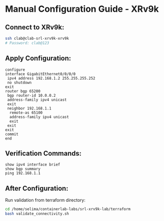# Manual Configuration Guide - XRv9k

## Connect to XRv9k:
```bash
ssh clab@clab-srl-xrv9k-xrv9k
# Password: clab@123
```

## Apply Configuration:
```
configure
interface GigabitEthernet0/0/0/0
 ipv4 address 192.168.1.2 255.255.255.252
 no shutdown
exit
router bgp 65200
 bgp router-id 10.0.0.2
 address-family ipv4 unicast
 exit
 neighbor 192.168.1.1
  remote-as 65100
  address-family ipv4 unicast
  exit
 exit
exit
commit
end
```

## Verification Commands:
```
show ipv4 interface brief
show bgp summary
ping 192.168.1.1
```

## After Configuration:
Run validation from terraform directory:
```bash
cd /home/selima/containerlab-labs/srl-xrv9k-lab/terraform
bash validate_connectivity.sh
```
